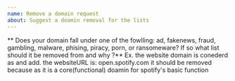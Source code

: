 ```yaml
---
name: Remove a domain request
about: Suggest a doamin removal for the lists
---
```


** Does your domain fall under one of the fowlling: ad, fakenews, fraud, gambling, malware, phising, piracy, porn, or ransomeware?
If so what list should it be removed from and why ?**
Ex. the website domain is conederd as and add.
 the websiteURL is: open.spotify.com
   it should be removed because as it is a core(functional) doamin for spotify's basic function

